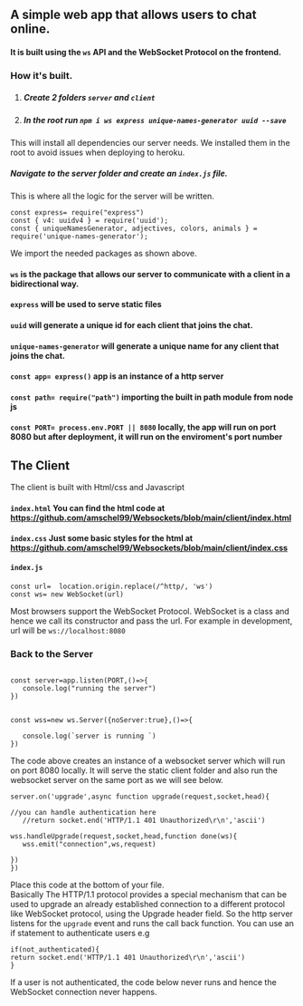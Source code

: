 ## A simple web app that allows users to chat online.


#### It is built using the ```ws``` API and the WebSocket Protocol on the frontend.

### How it's built.

1. ##### Create 2 folders ```server``` and ```client```

2. ##### In the root run ```npm i ws express unique-names-generator uuid --save```

 This will install all dependencies our server needs. We installed them in the root to avoid issues when deploying to heroku.
 
 
 ##### Navigate to the server folder and create an ```index.js``` file.
 This is where all the logic for the server will be written.
 
 ```const ws= require("ws")
const express= require("express")
const { v4: uuidv4 } = require('uuid');
const { uniqueNamesGenerator, adjectives, colors, animals } = require('unique-names-generator');
```
We import the needed packages as shown above.
#### ```ws``` is the package that allows our server to communicate with a client in a bidirectional way.

#### ```express``` will be used to serve static files

#### ```uuid``` will generate a unique id for each client that joins the chat.

#### ```unique-names-generator``` will generate a unique name for any client that joins the chat.

#### ```const app= express()``` app is an instance of a http server
#### ```const path= require("path")``` importing the built in path module from node js
#### ```const PORT= process.env.PORT || 8080``` locally, the app will run on port 8080 but after deployment, it will run on the enviroment's port number

## The Client

The client is built with Html/css and Javascript

#### ```index.html``` You can find the html code at https://github.com/amschel99/Websockets/blob/main/client/index.html

#### ```index.css``` Just some basic styles for the html at https://github.com/amschel99/Websockets/blob/main/client/index.css


#### ```index.js```

```
const url=  location.origin.replace(/^http/, 'ws')
const ws= new WebSocket(url)
```
Most browsers support the WebSocket Protocol.
WebSocket is a class and hence we call its constructor and pass the url.
For example in development, url will be ```ws://localhost:8080```

### Back to the Server

```app.use('/', express.static(path.resolve(__dirname,'../', "../client")))

const server=app.listen(PORT,()=>{
   console.log("running the server")
})


const wss=new ws.Server({noServer:true},()=>{

   console.log(`server is running `)
})
```
The code above  creates an instance of a websocket server which will run on port 8080 locally. 
It will serve the static client folder and also run the websocket server on the same port as we will see below.


```
server.on('upgrade',async function upgrade(request,socket,head){

//you can handle authentication here
   //return socket.end('HTTP/1.1 401 Unauthorized\r\n','ascii')

wss.handleUpgrade(request,socket,head,function done(ws){
   wss.emit("connection",ws,request)

})
})
```
Place this code at the bottom of your file.  
Basically The HTTP/1.1 protocol provides a special mechanism that can be used to upgrade an already established connection to a different protocol like WebSocket protocol, using the Upgrade header field. So the http server listens for the ```upgrade``` event and runs the call back function. You can use an if statement to authenticate users e.g
```
if(not_authenticated){
return socket.end('HTTP/1.1 401 Unauthorized\r\n','ascii')
}
```
If a user is not authenticated, the code below never runs and hence the WebSocket connection never happens.
 









